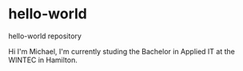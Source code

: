 # hello-world
hello-world repository

Hi I'm Michael, I'm currently studing the Bachelor in Applied IT at the WINTEC in Hamilton.
